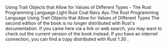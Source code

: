 Using Trait Objects that Allow for Values of Different Types - The Rust Programming Language
Light
Rust
Coal
Navy
Ayu
The Rust Programming Language
Using Trait Objects that Allow for Values of Different Types
The second edition of the book is no longer distributed with Rust's documentation.
If you came here via a link or web search, you may want to check out
the current
version of the book
instead.
If you have an internet connection, you can
find a copy distributed with
Rust
1.30
.